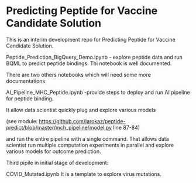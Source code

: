 # Predicting Peptide for Vaccine Candidate Solution

This is an interim development repo for Predicting Peptide for Vaccine Candidate Solution.

  Peptide_Prediction_BigQuery_Demo.ipynb - explore peptide data and run BQML to predict peptide bindings. Thi notebook is well documented.

There are two others notebooks which will need some more documentations

  AI_Pipeline_MHC_Peptide.ipynb -provide steps to deploy and run AI pipeline for peptide binding.

It allow data scientist quickly plug and explore various models  

(see module: https://github.com/jarokaz/peptide-predict/blob/master/mch_pipeline/model.py  line 87-84)

and run the entire pipeline with a single command. That allows data scientist run multiple computation experiments in parallel and explore various models for outcome prediction.

Third pipile in initial stage of development: 

  COVID_Mutated.ipynb
It is a template to explore virus mutations.

